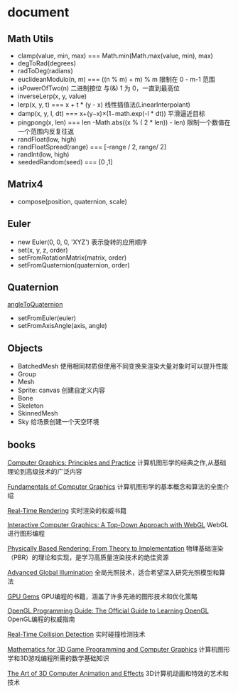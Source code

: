 # document

## Math Utils

- clamp(value, min, max) === Math.min(Math.max(value, min), max)
- degToRad(degrees)
- radToDeg(radians)
- euclideanModulo(n, m) === ((n % m) + m) % m 限制在 0 - m-1 范围
- isPowerOfTwo(n) 二进制按位 与(&) 1 为 0，一直到最高位
- inverseLerp(x, y, value)
- lerp(x, y, t) ===  x + t * (y - x) 线性插值法(LinearInterpolant)
- damp(x, y, l, dt) === x+(y−x)×(1−math.exp(-l * dt)) 平滑逼近目标
- pingpong(x, len) === len -Math.abs((x % ( 2 * len)) - len) 限制一个数值在一个范围内反复往返
- randFloat(low, high)
- randFloatSpread(range) === [-range / 2, range/ 2]
- randInt(low, high)
- seededRandom(seed) === [0 ,1]

## Matrix4

- compose(position, quaternion, scale)

## Euler

- new Euler(0, 0, 0, 'XYZ') 表示旋转的应用顺序
- set(x, y, z, order)
- setFromRotationMatrix(matrix, order)
- setFromQuaternion(quaternion, order)

## Quaternion

[angleToQuaternion](https://www.euclideanspace.com/maths/geometry/rotations/conversions/angleToQuaternion/index.htm)

- setFromEuler(euler)
- setFromAxisAngle(axis, angle)

## Objects

- BatchedMesh 使用相同材质但使用不同变换来渲染大量对象时可以提升性能
- Group
- Mesh
- Sprite: canvas 创建自定义内容
- Bone
- Skeleton
- SkinnedMesh
- Sky 给场景创建一个天空环境

## books

[Computer Graphics: Principles and Practice](./books/computer%20graphics.pdf) 计算机图形学的经典之作,从基础理论到高级技术的广泛内容

[Fundamentals of Computer Graphics](./books/Fundamentals%20of%20Computer%20Graphics,%20Fourth%20Edition.pdf) 计算机图形学的基本概念和算法的全面介绍

[Real-Time Rendering](./books/Real-Time-Rendering-Fourth-Edition.pdf) 实时渲染的权威书籍

[Interactive Computer Graphics: A Top-Down Approach with WebGL](./books/Interactive%20Computer%20Graphics.pdf) WebGL进行图形编程

[Physically Based Rendering: From Theory to Implementation](./books/Physically-Based.Rendering.pdf) 物理基础渲染（PBR）的理论和实现，是学习高质量渲染技术的绝佳资源

[Advanced Global Illumination](./books/Advanced%20global%20illumination.pdf) 全局光照技术，适合希望深入研究光照模型和算法

[GPU Gems]() GPU编程的书籍，涵盖了许多先进的图形技术和优化策略

[OpenGL Programming Guide: The Official Guide to Learning OpenGL](./books/OpenGL.Programming.Guide.8th.pdf) OpenGL编程的权威指南

[Real-Time Collision Detection](./books/Real-Time_Collision_Detection.pdf) 实时碰撞检测技术

[Mathematics for 3D Game Programming and Computer Graphics](./books/Mathematics%20for%203D%20Game%20Programming%20and%20Computer%20Graphics.pdf) 计算机图形学和3D游戏编程所需的数学基础知识

[The Art of 3D Computer Animation and Effects]() 3D计算机动画和特效的艺术和技术
